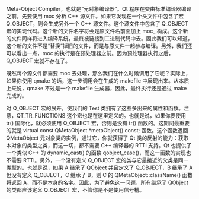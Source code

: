 Meta-Object Compiler，也就是“元对象编译器”。Qt 程序在交由标准编译器编译之前，先要使用 moc 分析 C++ 源文件。如果它发现在一个头文件中包含了宏 Q_OBJECT，则会生成另外一个 C++ 源文件。这个源文件中包含了 Q_OBJECT 宏的实现代码。这个新的文件名字将会是原文件名前面加上 moc_ 构成。这个新的文件同样将进入编译系统，最终被链接到二进制代码中去。因此我们可以知道，这个新的文件不是“替换”掉旧的文件，而是与原文件一起参与编译。另外，我们还可以看出一点，moc 的执行是在预处理器之前。因为预处理器执行之后，Q_OBJECT 宏就不存在了。

既然每个源文件都需要 moc 去处理，那么我们在什么时候调用了它呢？实际上，如果你使用 qmake 的话，这一步调用会在生成的 makefile 中展现出来。从本质上来说，qmake 不过是一个 makefile 生成器，因此，最终执行还是通过 make 完成的。

对 Q_OBJECT 宏的展开，使我们的 Test 类拥有了这些多出来的属性和函数。注意，QT_TR_FUNCTIONS 这个宏也是在这里定义的。也就是说，如果你要使用 tr() 国际化，就必须使用 Q_OBJECT 宏，否则是没有 tr() 函数的。这期间最重要的就是 virtual const QMetaObject *metaObject() const; 函数。这个函数返回 QMetaObject 元对象类的实例，通过它，你就获得了 Qt 类的反射的能力：获取本对象的类型之类，而这一切，都不需要 C++ 编译器的 RTTI 支持。Qt 也提供了一个类似 C++ 的 dynamic_cast() 的函数 qobject_case()，而这一函数的实现也不需要 RTTI。另外，一个没有定义 Q_OBJECT 宏的类与它最接近的父类是同一类型的。也就是说，如果 A 继承了 QObject 并且定义了 Q_OBJECT，B 继承了 A 但没有定义 Q_OBJECT，C 继承了 B，则 C 的 QMetaObject::className() 函数将返回 A，而不是本身的名字。因此，为了避免这一问题，所有继承了 QObject 的类都应该定义 Q_OBJECT 宏，不管你是不是使用信号槽。